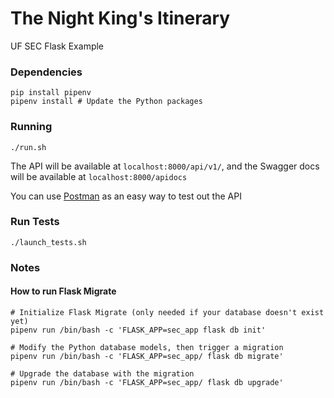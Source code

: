 # The Night King's Itinerary
UF SEC Flask Example

### Dependencies
```
pip install pipenv
pipenv install # Update the Python packages
```

### Running
```
./run.sh
```

The API will be available at `localhost:8000/api/v1/`, and the Swagger docs will be available at `localhost:8000/apidocs`

You can use [Postman](https://www.getpostman.com/) as an easy way to test out the API

### Run Tests
```
./launch_tests.sh
```

### Notes

#### How to run Flask Migrate
```
# Initialize Flask Migrate (only needed if your database doesn't exist yet)
pipenv run /bin/bash -c 'FLASK_APP=sec_app flask db init'

# Modify the Python database models, then trigger a migration
pipenv run /bin/bash -c 'FLASK_APP=sec_app/ flask db migrate'

# Upgrade the database with the migration
pipenv run /bin/bash -c 'FLASK_APP=sec_app/ flask db upgrade'
```
